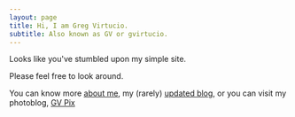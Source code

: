 ```yaml
---
layout: page
title: Hi, I am Greg Virtucio.
subtitle: Also known as GV or gvirtucio.
---
```


Looks like you've stumbled upon my simple site. 

Please feel free to look around. 

You can know more [about me](/about), my (rarely) [updated blog](/updates), or you can visit my photoblog, [GV Pix](http://gvpix.com)
